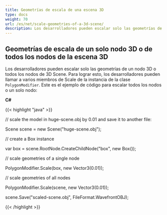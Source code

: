 ```yaml
---
title: Geometrías de escala de una escena 3D
type: docs
weight: 70
url: /es/net/scale-geometries-of-a-3d-scene/
description: Los desarrolladores pueden escalar solo las geometrías de un nodo 3D o todos los nodos de 3D Scene. Para lograr esto, los desarrolladores pueden llamar a varios miembros de Scale de la instancia de la clase PolygonModifier.
---
```

##  **Geometrías de escala de un solo nodo 3D o de todos los nodos de la escena 3D**
Los desarrolladores pueden escalar solo las geometrías de un nodo 3D o todos los nodos de 3D Scene. Para lograr esto, los desarrolladores pueden llamar a varios miembros de Scale de la instancia de la clase `PolygonModifier`. Este es el ejemplo de código para escalar todos los nodos o un solo nodo:



**C#**

{{< highlight "java" >}}

 // scale the model in huge-scene.obj by 0.01 and save it to another file:

Scene scene = new Scene("huge-scene.obj");

// create a Box instance

var box = scene.RootNode.CreateChildNode("box", new Box());

// scale geometries of a single node

PolygonModifier.Scale(box, new Vector3(0.01));

// scale geometries of all nodes

PolygonModifier.Scale(scene, new Vector3(0.01));

scene.Save("scaled-scene.obj", FileFormat.WavefrontOBJ);

{{< /highlight >}}

